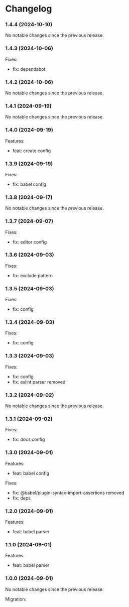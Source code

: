 # Changelog

### 1.4.4 (2024-10-10)

No notable changes since the previous release.

### 1.4.3 (2024-10-06)

Fixes:

-   fix: dependabot

### 1.4.2 (2024-10-06)

No notable changes since the previous release.

### 1.4.1 (2024-09-19)

No notable changes since the previous release.

### 1.4.0 (2024-09-19)

Features:

-   feat: create config

### 1.3.9 (2024-09-19)

Fixes:

-   fix: babel config

### 1.3.8 (2024-09-17)

No notable changes since the previous release.

### 1.3.7 (2024-09-07)

Fixes:

-   fix: editor config

### 1.3.6 (2024-09-03)

Fixes:

-   fix: exclude pattern

### 1.3.5 (2024-09-03)

Fixes:

-   fix: config

### 1.3.4 (2024-09-03)

Fixes:

-   fix: config

### 1.3.3 (2024-09-03)

Fixes:

-   fix: config
-   fix: eslint parser removed

### 1.3.2 (2024-09-02)

No notable changes since the previous release.

### 1.3.1 (2024-09-02)

Fixes:

-   fix: docs config

### 1.3.0 (2024-09-01)

Features:

-   feat: babel config

Fixes:

-   fix: @babel/plugin-syntax-import-assertions removed
-   fix: deps

### 1.2.0 (2024-09-01)

Features:

-   feat: babel parser

### 1.1.0 (2024-09-01)

Features:

-   feat: babel parser

### 1.0.0 (2024-09-01)

No notable changes since the previous release.

Migration:
